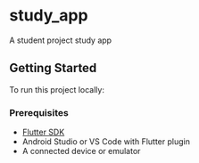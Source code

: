 # study_app

A student project study app

## Getting Started

To run this project locally:

### Prerequisites

- [Flutter SDK](https://flutter.dev/docs/get-started/install)
- Android Studio or VS Code with Flutter plugin
- A connected device or emulator
